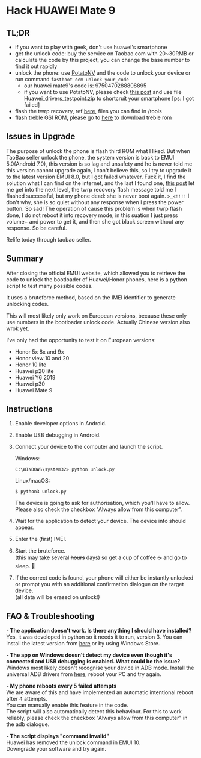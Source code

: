 # Hack HUAWEI Mate 9

## TL;DR

- if you want to play with geek, don't use huawei's smartphone
- get the unlock code: buy the service on Taobao.com with 20~30RMB or calculate the code by this project, you can change the base number to find it out rapidly
- unlock the phone: use [PotatoNV](https://github.com/mashed-potatoes/PotatoNV) and the code to unlock your device or run command `fastboot oem unlock your_code`
    - our huawei mate9's code is: 9750470288808895
    - if you want to use PotatoNV, please check [this post](https://github.com/mashed-potatoes/PotatoNV/issues/20) and use file Huawei_drivers_testpoint.zip to shortcruit your smartphone [ps: I got failed]
- flash the twrp recovery, ref [here](https://forum.xda-developers.com/t/recovery-27-09-2017-3-1-1-0-twrp-for-the-huawei-mate-9-hi3660.3515617/), files you can find in /tools
- flash treble GSI ROM, please go to [here](https://github.com/phhusson/treble_experimentations/releases) to download treble rom

## Issues in Upgrade
 
The purpose of unlock the phone is flash third ROM what I liked. But when TaoBao seller unlock the phone, the system version is back to EMUI 5.0(Android 7.0), this version is so lag and unsafety and he is never told me this version cannot upgrade again, I can't believe this, so I try to upgrade it to the latest version EMUI 8.0, but I got failed whatever. Fuck it, I find the solution what I can find on the internet, and the last I found one, [this post](https://club.huawei.com/thread-17096431-1-1.html?extra=filter%3Dtypeid%26typeid%3D4298%26page%3D1) let me get into the next level, the twrp recovery flash message told me I flashed successful, but my phone dead: she is never boot again. `>_<!!!!` I don't why, she is so quiet without any response when I press the power button. So sad! The operation of cause this problem is when twrp flash done, I do not reboot it into recovery mode, in this suation I just press volume+ and power to get it, and then she got black screen without any response. So be careful.  

Relife today through taobao seller.

## Summary

After closing the official EMUI website,
which allowed you to retrieve the code to unlock the bootloader of Huawei/Honor phones, 
here is a python script to test many possible codes.

It uses a bruteforce method, based on the IMEI identifier to generate unlocking codes.

This will most likely only work on European versions, 
because these only use numbers in the bootloader unlock code.
Actually Chinese version also wrok yet.

I've only had the opportunity to test it on European versions:
- Honor  5x 8x and 9x
- Honor  view 10 and 20
- Honor  10 lite
- Huawei p20 lite
- Huawei Y6 2019
- Huawei p30
- Huawei Mate 9


## Instructions

1. Enable developer options in Android.
1. Enable USB debugging in Android.
1. Connect your device to the computer and launch the script.

    Windows:
    ```batch
    C:\WINDOWS\system32> python unlock.py
    ```
    Linux/macOS:
    ```shell
    $ python3 unlock.py
    ```
    The device is going to ask for authorisation, which you'll have to allow.  
    Please also check the checkbox "Always allow from this computer".
1. Wait for the application to detect your device. The device info should appear.
1. Enter the (first) IMEI.
1. Start the bruteforce.  
    (this may take several ~~hours~~ days) so get a cup of coffee ☕ and go to sleep. 💫 
1. If the correct code is found, your phone will either be instantly unlocked or prompt you with an additional confirmation dialogue on the target device.  
    (all data will be erased on unlock!)


## FAQ & Troubleshooting

**- The application doesn't work. Is there anything I should have installed?**  
Yes, it was developed in python so it needs it to run, version 3. You can install the latest version from [here](https://www.python.org/downloads/) or by using Windows Store.

**- The app on Windows doesn't detect my device even though it's connected and USB debugging is enabled. What could be the issue?**  
Windows most likely doesn't recognise your device in ADB mode. Install the universal ADB drivers from [here](http://dl.adbdriver.com/upload/adbdriver.zip), reboot your PC and try again.

**- My phone reboots every 5 failed attempts**  
We are aware of this and have implemented an automatic intentional reboot after 4 attempts.  
You can manually enable this feature in the code.  
The script will also automatically detect this behaviour. For this to work reliably, please check the checkbox "Always allow from this computer" in the adb dialogue.

**- The script displays "command invalid"**  
Huawei has removed the unlock command in EMUI 10.  
Downgrade your software and try again.
